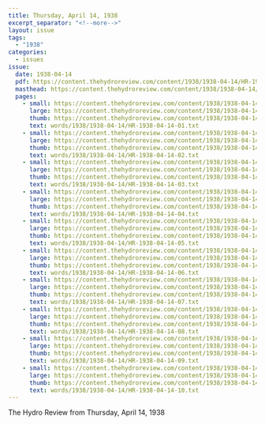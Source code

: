 ```yaml
---
title: Thursday, April 14, 1938
excerpt_separator: "<!--more-->"
layout: issue
tags:
  - "1938"
categories:
  - issues
issue:
  date: 1938-04-14
  pdf: https://content.thehydroreview.com/content/1938/1938-04-14/HR-1938-04-14.pdf
  masthead: https://content.thehydroreview.com/content/1938/1938-04-14/masthead/HR-1938-04-14.jpg
  pages:
    - small: https://content.thehydroreview.com/content/1938/1938-04-14/small/HR-1938-04-14-01.jpg
      large: https://content.thehydroreview.com/content/1938/1938-04-14/large/HR-1938-04-14-01.jpg
      thumb: https://content.thehydroreview.com/content/1938/1938-04-14/thumbnails/HR-1938-04-14-01.jpg
      text: words/1938/1938-04-14/HR-1938-04-14-01.txt
    - small: https://content.thehydroreview.com/content/1938/1938-04-14/small/HR-1938-04-14-02.jpg
      large: https://content.thehydroreview.com/content/1938/1938-04-14/large/HR-1938-04-14-02.jpg
      thumb: https://content.thehydroreview.com/content/1938/1938-04-14/thumbnails/HR-1938-04-14-02.jpg
      text: words/1938/1938-04-14/HR-1938-04-14-02.txt
    - small: https://content.thehydroreview.com/content/1938/1938-04-14/small/HR-1938-04-14-03.jpg
      large: https://content.thehydroreview.com/content/1938/1938-04-14/large/HR-1938-04-14-03.jpg
      thumb: https://content.thehydroreview.com/content/1938/1938-04-14/thumbnails/HR-1938-04-14-03.jpg
      text: words/1938/1938-04-14/HR-1938-04-14-03.txt
    - small: https://content.thehydroreview.com/content/1938/1938-04-14/small/HR-1938-04-14-04.jpg
      large: https://content.thehydroreview.com/content/1938/1938-04-14/large/HR-1938-04-14-04.jpg
      thumb: https://content.thehydroreview.com/content/1938/1938-04-14/thumbnails/HR-1938-04-14-04.jpg
      text: words/1938/1938-04-14/HR-1938-04-14-04.txt
    - small: https://content.thehydroreview.com/content/1938/1938-04-14/small/HR-1938-04-14-05.jpg
      large: https://content.thehydroreview.com/content/1938/1938-04-14/large/HR-1938-04-14-05.jpg
      thumb: https://content.thehydroreview.com/content/1938/1938-04-14/thumbnails/HR-1938-04-14-05.jpg
      text: words/1938/1938-04-14/HR-1938-04-14-05.txt
    - small: https://content.thehydroreview.com/content/1938/1938-04-14/small/HR-1938-04-14-06.jpg
      large: https://content.thehydroreview.com/content/1938/1938-04-14/large/HR-1938-04-14-06.jpg
      thumb: https://content.thehydroreview.com/content/1938/1938-04-14/thumbnails/HR-1938-04-14-06.jpg
      text: words/1938/1938-04-14/HR-1938-04-14-06.txt
    - small: https://content.thehydroreview.com/content/1938/1938-04-14/small/HR-1938-04-14-07.jpg
      large: https://content.thehydroreview.com/content/1938/1938-04-14/large/HR-1938-04-14-07.jpg
      thumb: https://content.thehydroreview.com/content/1938/1938-04-14/thumbnails/HR-1938-04-14-07.jpg
      text: words/1938/1938-04-14/HR-1938-04-14-07.txt
    - small: https://content.thehydroreview.com/content/1938/1938-04-14/small/HR-1938-04-14-08.jpg
      large: https://content.thehydroreview.com/content/1938/1938-04-14/large/HR-1938-04-14-08.jpg
      thumb: https://content.thehydroreview.com/content/1938/1938-04-14/thumbnails/HR-1938-04-14-08.jpg
      text: words/1938/1938-04-14/HR-1938-04-14-08.txt
    - small: https://content.thehydroreview.com/content/1938/1938-04-14/small/HR-1938-04-14-09.jpg
      large: https://content.thehydroreview.com/content/1938/1938-04-14/large/HR-1938-04-14-09.jpg
      thumb: https://content.thehydroreview.com/content/1938/1938-04-14/thumbnails/HR-1938-04-14-09.jpg
      text: words/1938/1938-04-14/HR-1938-04-14-09.txt
    - small: https://content.thehydroreview.com/content/1938/1938-04-14/small/HR-1938-04-14-10.jpg
      large: https://content.thehydroreview.com/content/1938/1938-04-14/large/HR-1938-04-14-10.jpg
      thumb: https://content.thehydroreview.com/content/1938/1938-04-14/thumbnails/HR-1938-04-14-10.jpg
      text: words/1938/1938-04-14/HR-1938-04-14-10.txt
---
```


The Hydro Review from Thursday, April 14, 1938

<!--more-->

